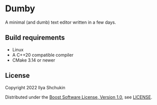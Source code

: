 # Dumby

A minimal (and dumb) text editor written in a few days.

## Build requirements

- Linux
- A C++20 compatible compiler
- CMake 3.14 or newer

## License

Copyright 2022 Ilya Shchukin

Distributed under the [Boost Software License, Version 1.0](https://www.boost.org/users/license.html), see [LICENSE](https://github.com/ishchukin/dumby/blob/master/LICENSE).
